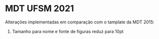 # MDT UFSM 2021

Alterações implementadas em comparação com o tamplate da MDT 2015:

1. Tamanho para nome e fonte de figuras reduz para 10pt
